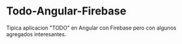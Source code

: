 # Todo-Angular-Firebase
Tipica aplicacion "TODO" en Angular con Firebase pero con algunos agregados interesantes.
